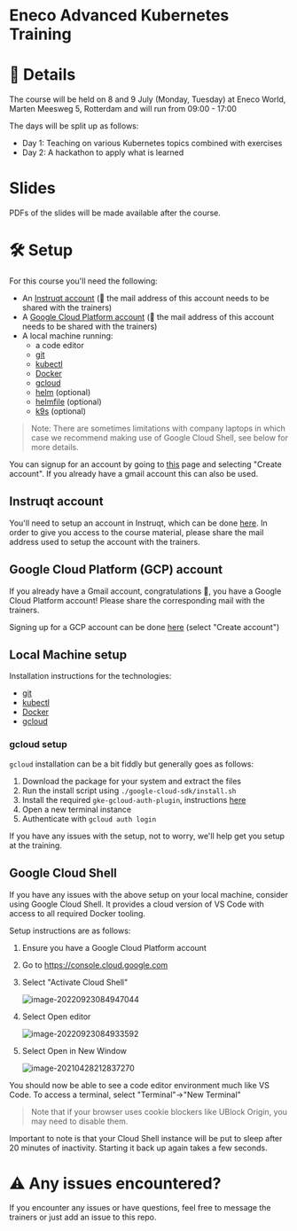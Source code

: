 # Eneco Advanced Kubernetes Training

# 📄 Details

The course will be held on 8 and 9 July (Monday, Tuesday) at Eneco World, Marten Meesweg 5, Rotterdam and will run from 09:00 - 17:00

The days will be split up as follows:
- Day 1: Teaching on various Kubernetes topics combined with exercises
- Day 2: A hackathon to apply what is learned

# Slides

PDFs of the slides will be made available after the course.

# 🛠 Setup

For this course you'll need the following:
- An [Instruqt account](https://play.instruqt.com/signup) (🚨 the mail address of this account needs to be shared with the trainers)
- A [Google Cloud Platform account](https://accounts.google.com/) (🚨 the mail address of this account needs to be shared with the trainers)
- A local machine running:
  - a code editor
  - [git](https://git-scm.com/book/en/v2/Getting-Started-Installing-Git)
  - [kubectl](https://kubernetes.io/docs/tasks/tools/#kubectl)
  - [Docker](https://docs.docker.com/engine/install/)
  - [gcloud](https://cloud.google.com/sdk/docs/install-sdk)
  - [helm](https://helm.sh/docs/intro/install/) (optional)
  - [helmfile](https://github.com/helmfile/helmfile/releases) (optional)
  - [k9s](https://k9scli.io/topics/install/) (optional)

> Note: There are sometimes limitations with company laptops in which case we recommend making use of Google Cloud Shell, see below for more details.

 

You can signup for an account by going to [this](https://accounts.google.com/signin) page and selecting "Create account".  If you already have a gmail account this can also be used.

## Instruqt account

You'll need to setup an account in Instruqt, which can be done [here](https://play.instruqt.com/signup).
In order to give you access to the course material, please share the mail address used to setup the account with the trainers.

## Google Cloud Platform (GCP) account

If you already have a Gmail account, congratulations 🎉, you have a Google Cloud Platform account!  Please share the corresponding mail with the trainers.  

Signing up for a GCP account can be done [here](https://accounts.google.com/signin) (select "Create account")

## Local Machine setup

Installation instructions for the technologies:
- [git](https://git-scm.com/book/en/v2/Getting-Started-Installing-Git)
- [kubectl](https://kubernetes.io/docs/tasks/tools/#kubectl)
- [Docker](https://docs.docker.com/engine/install/)
- [gcloud](https://cloud.google.com/sdk/docs/install-sdk)

### gcloud setup

`gcloud` installation can be a bit fiddly but generally goes as follows:
1. Download the package for your system and extract the files
2. Run the install script using `./google-cloud-sdk/install.sh`
3. Install the required `gke-gcloud-auth-plugin`, instructions [here](https://cloud.google.com/kubernetes-engine/docs/how-to/cluster-access-for-kubectl#install_plugin)
4. Open a new terminal instance
5. Authenticate with `gcloud auth login`

If you have any issues with the setup, not to worry, we'll help get you setup at the training.

## Google Cloud Shell

If you have any issues with the above setup on your local machine, consider using Google Cloud Shell. 
It provides a cloud version of VS Code with access to all required Docker tooling.

Setup instructions are as follows:

1. Ensure you have a Google Cloud Platform account

2. Go to https://console.cloud.google.com

3. Select "Activate Cloud Shell"

   ![image-20220923084947044](images/README/image-20220923084947044.png)

4. Select Open editor

   ![image-20220923084933592](images/README/image-20220923084933592.png)

5. Select Open in New Window

    ![image-20210428212837270](images/README/image-20210428212837270.png)

You should now be able to see a code editor environment much like VS Code.  To access a terminal, select "Terminal"->"New Terminal"

>  Note that if your browser uses cookie blockers like UBlock Origin, you may need to disable them.

Important to note is that your Cloud Shell instance will be put to sleep after 20 minutes of inactivity.  Starting it back up again takes a few seconds.


# ⚠️ Any issues encountered?

If you encounter any issues or have questions, feel free to message the trainers or just add an issue to this repo.
